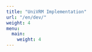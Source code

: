 ```yaml
---
title: "UniVRM Implementation"
url: "/en/dev/"
weight: 4
menu:
  main:
    weight: 4
---
```

